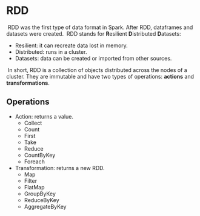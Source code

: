 # RDD

​	RDD was the first type of data format in Spark. After RDD, dataframes and datasets were created.
​	RDD stands for **R**esilient **D**istributed **D**atasets:

- Resilient: it can recreate data lost in memory.
- Distributed: runs in a cluster.
- Datasets: data can be created or imported from other sources.

​	In short, RDD is a collection of objects distributed across the nodes of a cluster. They are immutable and have two types of operations: **actions** and **transformations**.

## Operations

- Action: returns a value.
    - Collect
    - Count
    - First
    - Take
    - Reduce
    - CountByKey
    - Foreach
- Transformation: returns a new RDD.
    - Map
    - Filter
    - FlatMap
    - GroupByKey
    - ReduceByKey
    - AggregateByKey

